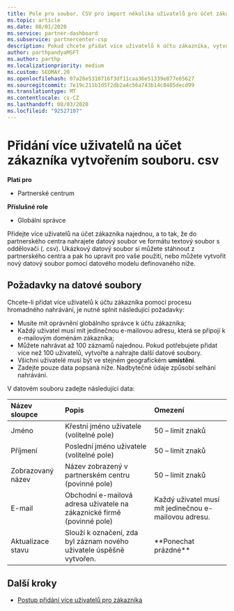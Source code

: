 ```yaml
---
title: Pole pro soubor. CSV pro import několika uživatelů pro účet zákazníka
ms.topic: article
ms.date: 08/01/2020
ms.service: partner-dashboard
ms.subservice: partnercenter-csp
description: Pokud chcete přidat více uživatelů k účtu zákazníka, vytvořte soubor hodnot oddělených čárkami (. csv) s příslušnými poli.
author: parthpandyaMSFT
ms.author: parthp
ms.localizationpriority: medium
ms.custom: SEOMAY.20
ms.openlocfilehash: 07a28e5310716f3df11caa36e51339e877e65627
ms.sourcegitcommit: 7e19c211b1d5f2db2a4c56a743b14c8485decd99
ms.translationtype: MT
ms.contentlocale: cs-CZ
ms.lasthandoff: 08/03/2020
ms.locfileid: "92527107"
---
```

# <a name="add-multiple-users-to-a-customer-account-by-creating-a-csv-file"></a>Přidání více uživatelů na účet zákazníka vytvořením souboru. csv

**Platí pro**

- Partnerské centrum

**Příslušné role**

- Globální správce

Přidejte více uživatelů na účet zákazníka najednou, a to tak, že do partnerského centra nahrajete datový soubor ve formátu textový soubor s oddělovači (. csv). Ukázkový datový soubor si můžete stáhnout z partnerského centra a pak ho upravit pro vaše použití, nebo můžete vytvořit nový datový soubor pomocí datového modelu definovaného níže.

## <a name="data-file-requirements"></a><a href="" id="creatingtheimportcsvfile"></a>Požadavky na datové soubory

Chcete-li přidat více uživatelů k účtu zákazníka pomocí procesu hromadného nahrávání, je nutné splnit následující požadavky:

- Musíte mít oprávnění globálního správce k účtu zákazníka;
- Každý uživatel musí mít jedinečnou e-mailovou adresu, která se připojí k e-mailovým doménám zákazníka;
- Můžete nahrávat až 100 záznamů najednou. Pokud potřebujete přidat více než 100 uživatelů, vytvořte a nahrajte další datové soubory.
- Všichni uživatelé musí být ve stejném geografickém **umístění**.
- Zadejte pouze data popsaná níže. Nadbytečné údaje způsobí selhání nahrávání.

V datovém souboru zadejte následující data:

| **Název sloupce** | **Popis**  | **Omezení**  |
|:-------- |:------  |:----- |
| Jméno  | Křestní jméno uživatele (volitelné pole)  | 50 – limit znaků  |
| Příjmení  | Poslední jméno uživatele (volitelné pole)  | 50 – limit znaků  |
| Zobrazovaný název    | Název zobrazený v partnerském centru (povinné pole)                            | 50 – limit znaků                         |
| E-mail   | Obchodní e-mailová adresa uživatele na zákaznické firmě (povinné pole)           | Každý uživatel musí mít jedinečnou e-mailovou adresu. |
| Aktualizace stavu   | Slouží k označení, zda byl záznam nového uživatele úspěšně vytvořen. | \*\*Ponechat prázdné\*\*                        |

## <a name="next-steps"></a>Další kroky

- [Postup přidání více uživatelů pro zákazníka](adding-multiple-users-to-a-customer-account.md)